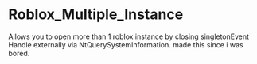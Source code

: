 # Roblox_Multiple_Instance
Allows you to open more than 1 roblox instance by closing singletonEvent Handle externally via NtQuerySystemInformation. made this since i was bored.

